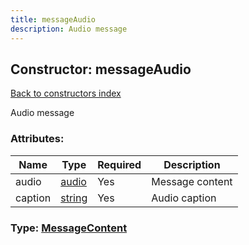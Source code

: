 ```yaml
---
title: messageAudio
description: Audio message
---
```

## Constructor: messageAudio  
[Back to constructors index](index.md)



Audio message

### Attributes:

| Name     |    Type       | Required | Description |
|----------|---------------|----------|-------------|
|audio|[audio](../constructors/audio.md) | Yes|Message content|
|caption|[string](../types/string.md) | Yes|Audio caption|



### Type: [MessageContent](../types/MessageContent.md)


